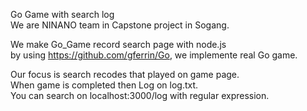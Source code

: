 Go Game with search log<br>
We are NINANO team in Capstone project in Sogang.

We make Go_Game record search page with node.js<br>
by using https://github.com/gferrin/Go, we implemente real Go game.


Our focus is search recodes that played on game page.<br>
When game is completed then Log on log.txt.<br>
You can search on localhost:3000/log with regular expression.
